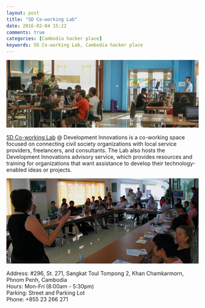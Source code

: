 ```yaml
---
layout: post
title: "5D Co-working Lab"
date: 2016-02-04 15:22
comments: true
categories: [Cambodia hacker place]
keywords: 5D Co-working Lab, Cambodia hacker place
---
```


<p>
  <img src="/images/5d_lab.png" width="700" alt="5D Co-working Lab" />
</p>

<p>
  <a href="http://www.development-innovations.org/" target="_blank">5D Co-working Lab</a> @ Development Innovations is a co-working space focused on connecting civil society organizations with local service providers, freelancers, and consultants. The Lab also hosts the Development Innovations advisory service, which provides resources and training for organizations that want assistance to develop their technology-enabled ideas or projects.
</p>

<p>
  <img src="/images/5d_lab.png_1.jpg" width="700" alt="5D Co-working Lab" />
</p>

<p>
  Address: #296, St. 271, Sangkat Toul Tompong 2, Khan Chamkarmorn, Phnom Penh, Cambodia<br/>
  Hours: Mon-Fri (8:00am - 5:30pm)<br/>
  Parking: Street and Parking Lot<br/>
  Phone: +855 23 266 271
</p>
